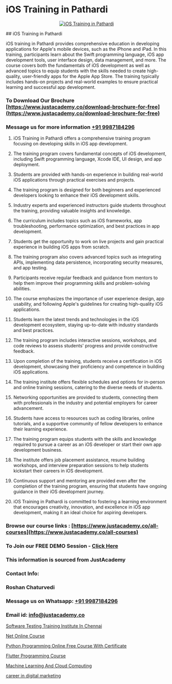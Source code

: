 # iOS Training in Pathardi

<p align="center">
  <a href="https://justacademy.co/course-detail/ios-training">
    <img src="https://justacademy.co/storage2/course_image/1676636008_course_image.webp" alt="iOS Training in Pathardi">
  </a>
</p>
## iOS Training in Pathardi

iOS training in Pathardi provides comprehensive education in developing applications for Apple's mobile devices, such as the iPhone and iPad. In this training, participants learn about the Swift programming language, iOS app development tools, user interface design, data management, and more. The course covers both the fundamentals of iOS development as well as advanced topics to equip students with the skills needed to create high-quality, user-friendly apps for the Apple App Store. The training typically includes hands-on projects and real-world examples to ensure practical learning and successful app development.
### To Download Our Brochure [https://www.justacademy.co/download-brochure-for-free](https://www.justacademy.co/download-brochure-for-free)
### Message us for more information [+91 9987184296](https://api.whatsapp.com/send?phone=919987184296)
1) iOS Training in Pathardi offers a comprehensive training program focusing on developing skills in iOS app development.

2) The training program covers fundamental concepts of iOS development, including Swift programming language, Xcode IDE, UI design, and app deployment.

3) Students are provided with hands-on experience in building real-world iOS applications through practical exercises and projects.

4) The training program is designed for both beginners and experienced developers looking to enhance their iOS development skills.

5) Industry experts and experienced instructors guide students throughout the training, providing valuable insights and knowledge.

6) The curriculum includes topics such as iOS frameworks, app troubleshooting, performance optimization, and best practices in app development.

7) Students get the opportunity to work on live projects and gain practical experience in building iOS apps from scratch.

8) The training program also covers advanced topics such as integrating APIs, implementing data persistence, incorporating security measures, and app testing.

9) Participants receive regular feedback and guidance from mentors to help them improve their programming skills and problem-solving abilities.

10) The course emphasizes the importance of user experience design, app usability, and following Apple's guidelines for creating high-quality iOS applications.

11) Students learn the latest trends and technologies in the iOS development ecosystem, staying up-to-date with industry standards and best practices.

12) The training program includes interactive sessions, workshops, and code reviews to assess students' progress and provide constructive feedback.

13) Upon completion of the training, students receive a certification in iOS development, showcasing their proficiency and competence in building iOS applications.

14) The training institute offers flexible schedules and options for in-person and online training sessions, catering to the diverse needs of students.

15) Networking opportunities are provided to students, connecting them with professionals in the industry and potential employers for career advancement.

16) Students have access to resources such as coding libraries, online tutorials, and a supportive community of fellow developers to enhance their learning experience.

17) The training program equips students with the skills and knowledge required to pursue a career as an iOS developer or start their own app development business.

18) The institute offers job placement assistance, resume building workshops, and interview preparation sessions to help students kickstart their careers in iOS development.

19) Continuous support and mentoring are provided even after the completion of the training program, ensuring that students have ongoing guidance in their iOS development journey.

20) iOS Training in Pathardi is committed to fostering a learning environment that encourages creativity, innovation, and excellence in iOS app development, making it an ideal choice for aspiring developers.

### Browse our course links : [https://www.justacademy.co/all-courses](https://www.justacademy.co/all-courses) 
### To Join our FREE DEMO Session - [Click Here](https://www.justacademy.co/register-for-course-demo)


### This information is sourced from JustAcademy
### Contact Info:
### Roshan Chaturvedi
### Message us on Whatsapp: [+91 9987184296](https://api.whatsapp.com/send?phone=919987184296)
### Email id: [info@justacademy.co](mailto:info@justacademy.co)
                
[Software Testing Training Institute In Chennai](https://www.linkedin.com/pulse/software-testing-training-institute-chennai-justacademy-delhi-niokc/)

[Net Online Course](https://www.linkedin.com/pulse/net-online-course-justacademy-houston-mf8gf?trackingId=f2w%2F3W2YdZjCHZgLTj8a5Q%3D%3D&lipi=urn%3Ali%3Apage%3Ad_flagship3_company_admin%3B5RzDF0CIQxuDMHcL3MgYhA%3D%3D)

[Python Programming Online Free Course With Certificate](https://medium.com/@prempja40/python-programming-online-free-course-with-certificate-72ae2a107c29)

[Flutter Programming Course](https://medium.com/@akanshapatil/flutter-programming-course-1449c86f0782)

[Machine Learning And Cloud Computing](https://justacademyin.github.io/justacademy/machine-learning-and-cloud-computing)

[career in digital marketing](https://justacademyin.github.io/justacademy/career-in-digital-marketing)

